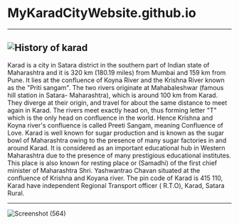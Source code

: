 # MyKaradCityWebsite.github.io
----------------------------------------------
![History of karad](https://user-images.githubusercontent.com/60310009/95653036-1f290c00-0b13-11eb-884d-1d358c4344a0.jpg)
------------------------------------------------------------------------
Karad is a city in Satara district in the southern part of Indian state of Maharashtra and it is 320 km (180.19 miles) from Mumbai and 159 km from Pune. It lies at the confluence of Koyna River and the Krishna River known as the "Priti sangam". The two rivers originate at Mahabaleshwar (famous hill station in Satara- Maharashtra), which is around 100 km from Karad. They diverge at their origin, and travel for about the same distance to meet again in Karad. The rivers meet exactly head on, thus forming letter "T" which is the only head on confluence in the world. Hence Krishna and Koyna river's confluence is called Preeti Sangam, meaning Confluence of Love. Karad is well known for sugar production and is known as the sugar bowl of Maharashtra owing to the presence of many sugar factories in and around Karad. It is considered as an important educational hub in Western Maharashtra due to the presence of many prestigious educational institutes. This place is also known for resting place or (Samadhi) of the first chief minister of Maharashtra Shri. Yashwantrao Chavan situated at the confluence of Krishna and Koyana river.
The pin code of Karad is 415 110, Karad have independent Regional Transport officer ( R.T.O), Karad, Satara Rural.

--------------------------------------
![Screenshot (564)](https://user-images.githubusercontent.com/60310009/95652992-c78aa080-0b12-11eb-81b9-50cadd4e4c89.png)
